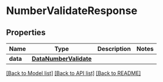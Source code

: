 # NumberValidateResponse


## Properties
Name | Type | Description | Notes
------------ | ------------- | ------------- | -------------
**data** | [**DataNumberValidate**](DataNumberValidate.md) |  | 

[[Back to Model list]](../../README.md#models) [[Back to API list]](../../README.md#available-methods) [[Back to README]](../../README.md)


